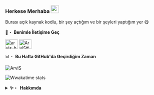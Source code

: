 ### Herkese Merhaba <a href="https://www.gautamkrishnar.com/"><img src="https://media.giphy.com/media/hvRJCLFzcasrR4ia7z/giphy.gif" width="25px"></a>
Burası açık kaynak kodlu, bir şey açtığım ve bir şeyleri yaptığım yer :yum:

🔗・&nbsp;**Benimle İletişime Geç**
<p align="left">
<a href="https://instagram.com/arvis_here" target="blank"><img align="center" src="https://raw.githubusercontent.com/rahuldkjain/github-profile-readme-generator/master/src/images/icons/Social/instagram.svg" alt="arvis_here" height="30" width="40" /></a>
<a href="https://discord.gg/Dp3EBDeFY9" target="blank"><img align="center" src="https://raw.githubusercontent.com/rahuldkjain/github-profile-readme-generator/master/src/images/icons/Social/discord.svg" alt="ArviS#0011" height="30" width="40" /></a>
  
📊・&nbsp;**Bu Hafta GitHub'da Geçirdiğim Zaman**
  
<img src="https://wakatime.com/badge/user/b7a0b8a1-b5b3-48aa-b101-41f16dab3c71.svg?style=flat" alt="ArviS"/>
  
![Wwakatime stats](https://github-readme-stats.vercel.app/api/wakatime?username=ArviS&bg_color=00000000&text_color=777&hide_title=true&hide_border=true&langs_count=5)
<details>
  <summary><b>✨・&nbsp;&nbsp;Hakkımda</b></summary>
  <br/>

2 yılı aşkın süredir Discord platformunda JavaScript kullanan bir geliştiriciyim
  
  📊・&nbsp;**Profil Görüntülenmesi**
  <p align="left">
  <img src="https://komarev.com/ghpvc/?username=ArviSlayer&color=dc143c&label=Visitors&color=6182e1" alt="ArviS"/>

[⏩・&nbsp; Projelerime Göz At](https://github.com/ArviSlayer?tab=repositories&q=&type=source&language=&sort=stargazers) 

```

────────────────────────────────────────────────────────────────────────────
─██████████████─████████████████───██████──██████─██████████─██████████████─
─██░░░░░░░░░░██─██░░░░░░░░░░░░██───██░░██──██░░██─██░░░░░░██─██░░░░░░░░░░██─
─██░░██████░░██─██░░████████░░██───██░░██──██░░██─████░░████─██░░██████████─
─██░░██──██░░██─██░░██────██░░██───██░░██──██░░██───██░░██───██░░██─────────
─██░░██████░░██─██░░████████░░██───██░░██──██░░██───██░░██───██░░██████████─
─██░░░░░░░░░░██─██░░░░░░░░░░░░██───██░░██──██░░██───██░░██───██░░░░░░░░░░██─
─██░░██████░░██─██░░██████░░████───██░░██──██░░██───██░░██───██████████░░██─
─██░░██──██░░██─██░░██──██░░██─────██░░░░██░░░░██───██░░██───────────██░░██─
─██░░██──██░░██─██░░██──██░░██████─████░░░░░░████─████░░████─██████████░░██─
─██░░██──██░░██─██░░██──██░░░░░░██───████░░████───██░░░░░░██─██░░░░░░░░░░██─
─██████──██████─██████──██████████─────██████─────██████████─██████████████─
────────────────────────────────────────────────────────────────────────────
</details>

<details>
  <summary><b>🛠️・&nbsp;&nbsp;Dil&nbsp;Ve&nbsp;Araçlar</b></summary>
  <br/>
  <a href="https://developer.mozilla.org/en-US/docs/Web/JavaScript" target="_blank"> <img src="https://raw.githubusercontent.com/devicons/devicon/master/icons/javascript/javascript-original.svg" alt="javascript" width="40" height="40"/> <a href="https://nodejs.org" target="_blank"> <img src="https://raw.githubusercontent.com/devicons/devicon/master/icons/nodejs/nodejs-original.svg" alt="nodejs" width="40" height="40"/> <a href="https://mongoosejs.com/docs/api.html" target="_blank"> <img src="https://raw.githubusercontent.com/devicons/devicon/master/icons/mongodb/mongodb-original.svg" alt="mongodb" width="40" height="40"/> </a>

 </details>   
    
<details>
  <summary><b>📈・&nbsp;&nbsp;Dil&nbsp;Grafik İstistikleri</b></summary>
  <br/>
  <a href='https://profile.codersrank.io/user/arvislayer/'>
  <img src='https://cr-skills-chart-widget.azurewebsites.net/api/api?username=arvislayer&padding=30&skills=angular,batchfile,c,C%23,coffeescript,dart,go,html,json,java,javascript,less,mysql,php,pandas,perl,python,reactjs,scss,shell,svelte,swift,typescript,vue'>
  </a>
  
  </details>
